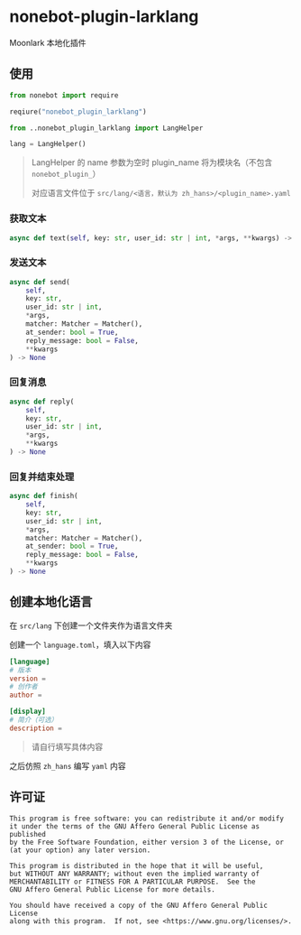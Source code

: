 # nonebot-plugin-larklang

Moonlark 本地化插件

## 使用

```python
from nonebot import require

reqiure("nonebot_plugin_larklang")

from ..nonebot_plugin_larklang import LangHelper

lang = LangHelper()
```

> LangHelper 的 name 参数为空时 plugin_name 将为模块名（不包含 `nonebot_plugin_`）
>
> 对应语言文件位于 `src/lang/<语言，默认为 zh_hans>/<plugin_name>.yaml`

### 获取文本

```python
async def text(self, key: str, user_id: str | int, *args, **kwargs) -> str
```

### 发送文本

```python
async def send(
    self,
    key: str,
    user_id: str | int,
    *args,
    matcher: Matcher = Matcher(),
    at_sender: bool = True,
    reply_message: bool = False,
    **kwargs
) -> None
```

### 回复消息

```python
async def reply(
    self,
    key: str,
    user_id: str | int,
    *args,
    **kwargs
) -> None
```

### 回复并结束处理

```python
async def finish(
    self,
    key: str,
    user_id: str | int,
    *args,
    matcher: Matcher = Matcher(),
    at_sender: bool = True,
    reply_message: bool = False,
    **kwargs
) -> None
```

## 创建本地化语言

在 `src/lang` 下创建一个文件夹作为语言文件夹

创建一个 `language.toml`，填入以下内容

```toml
[language]
# 版本
version = 
# 创作者
author = 

[display]
# 简介（可选）
description = 
```

> 请自行填写具体内容

之后仿照 `zh_hans` 编写 `yaml` 内容

## 许可证

```
This program is free software: you can redistribute it and/or modify
it under the terms of the GNU Affero General Public License as published
by the Free Software Foundation, either version 3 of the License, or
(at your option) any later version.

This program is distributed in the hope that it will be useful,
but WITHOUT ANY WARRANTY; without even the implied warranty of
MERCHANTABILITY or FITNESS FOR A PARTICULAR PURPOSE.  See the
GNU Affero General Public License for more details.

You should have received a copy of the GNU Affero General Public License
along with this program.  If not, see <https://www.gnu.org/licenses/>.
```